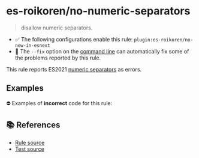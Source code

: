 # es-roikoren/no-numeric-separators
> disallow numeric separators.

- ✅ The following configurations enable this rule: `plugin:es-roikoren/no-new-in-esnext`
- 🔧 The `--fix` option on the [command line](https://eslint.org/docs/user-guide/command-line-interface#fixing-problems) can automatically fix some of the problems reported by this rule.

This rule reports ES2021 [numeric separators](https://github.com/tc39/proposal-numeric-separator) as errors.

## Examples

⛔ Examples of **incorrect** code for this rule:

<eslint-playground type="bad" code="/*eslint es-roikoren/no-numeric-separators: error */
let a = 123_456
" />

## 📚 References

- [Rule source](https://github.com/roikoren755/eslint-plugin-es/blob/v0.0.0/src/rules/no-numeric-separators.ts)
- [Test source](https://github.com/roikoren755/eslint-plugin-es/blob/v0.0.0/tests/src/rules/no-numeric-separators.ts)
